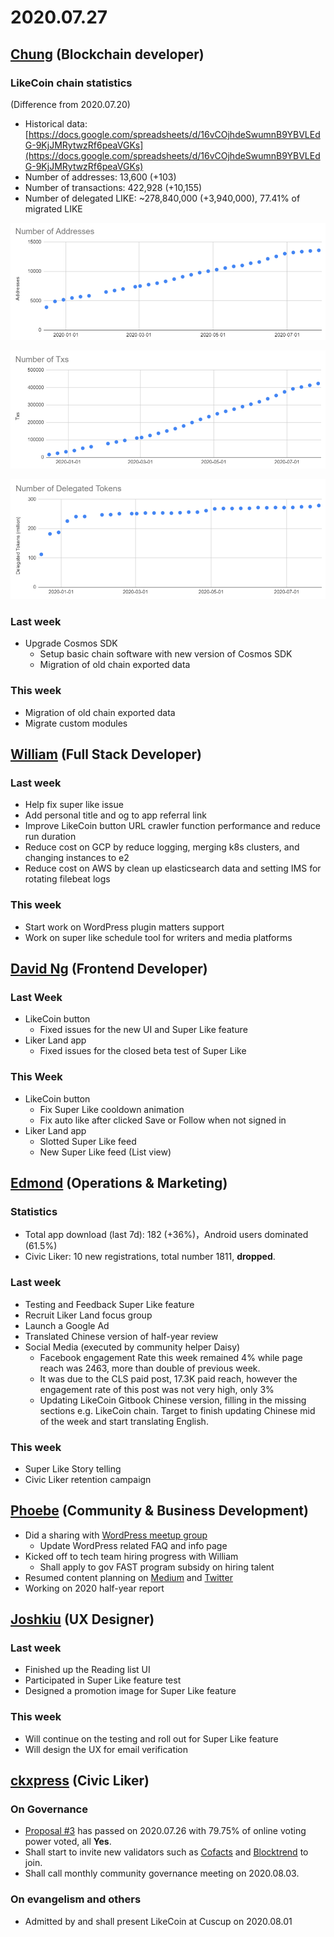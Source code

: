 # 2020.07.27

## ​[Chung](https://like.co/chungwu) \(Blockchain developer\) <a id="chung-blockchain-developer"></a>

### LikeCoin chain statistics <a id="likecoin-chain-statistics"></a>

\(Difference from 2020.07.20\)

* Historical data: [https://docs.google.com/spreadsheets/d/16vCOjhdeSwumnB9YBVLEdG-9KjJMRytwzRf6peaVGKs](https://docs.google.com/spreadsheets/d/16vCOjhdeSwumnB9YBVLEdG-9KjJMRytwzRf6peaVGKs)​
* Number of addresses: 13,600 \(+103\)
* Number of transactions: 422,928 \(+10,155\)
* Number of delegated LIKE: ~278,840,000 \(+3,940,000\), 77.41% of migrated LIKE

![](../../../.gitbook/assets/image%20%2886%29.png)

![](../../../.gitbook/assets/image%20%2884%29.png)

![](../../../.gitbook/assets/image%20%2885%29.png)

### Last week <a id="last-week"></a>

* Upgrade Cosmos SDK
  * Setup basic chain software with new version of Cosmos SDK
  * Migration of old chain exported data

### This week <a id="this-week"></a>

* Migration of old chain exported data
* Migrate custom modules

## ​[William](https://like.co/williamchong007) \(Full Stack Developer\) <a id="william-full-stack-developer"></a>

### Last week <a id="last-week-1"></a>

* Help fix super like issue
* Add personal title and og to app referral link
* Improve LikeCoin button URL crawler function performance and reduce run duration
* Reduce cost on GCP by reduce logging, merging k8s clusters, and changing instances to e2
* Reduce cost on AWS by clean up elasticsearch data and setting IMS for rotating filebeat logs

### This week <a id="this-week-1"></a>

* Start work on WordPress plugin matters support
* Work on super like schedule tool for writers and media platforms

## ​[David Ng](https://github.com/nwingt) \(Frontend Developer\) <a id="david-ng-frontend-developer"></a>

### Last Week <a id="last-week-2"></a>

* LikeCoin button
  * Fixed issues for the new UI and Super Like feature
* Liker Land app
  * Fixed issues for the closed beta test of Super Like

### **This Week** <a id="this-week-2"></a>

* LikeCoin button
  * Fix Super Like cooldown animation
  * Fix auto like after clicked Save or Follow when not signed in
* Liker Land app
  * Slotted Super Like feed
  * New Super Like feed \(List view\)

## **​**[**Edmond**](https://like.co/edmondyu) **\(Operations & Marketing\)** <a id="edmond-operations-and-marketing"></a>

### **Statistics** <a id="statistics"></a>

* Total app download \(last 7d\): 182 \(+36%\)，Android users dominated \(61.5%\)
* Civic Liker: 10 new registrations, total number 1811, **dropped**.

### **Last week** <a id="last-week-3"></a>

* Testing and Feedback Super Like feature
* Recruit Liker Land focus group
* Launch a Google Ad
* Translated Chinese version of half-year review
* Social Media \(executed by community helper Daisy\)
  * Facebook engagement Rate this week remained 4% while page reach was 2463, more than double of previous week.
  * It was due to the CLS paid post, 17.3K paid reach, however the engagement rate of this post was not very high, only 3%
  * Updating LikeCoin Gitbook Chinese version, filling in the missing sections e.g. LikeCoin chain. Target to finish updating Chinese mid of the week and start translating English. 

### This week <a id="this-week-3"></a>

* Super Like Story telling
* Civic Liker retention campaign

## ​[Phoebe](https://like.co/phoebe_fb) \(Community & Business Development\) <a id="fbf6"></a>

* Did a sharing with [WordPress meetup group ](https://www.meetup.com/Elementor-Hong-Kong/events/270787522/)
  * Update WordPress related FAQ and info page
* Kicked off to tech team hiring progress with William 
  * Shall apply to gov FAST program subsidy on hiring talent 
* Resumed content planning on [Medium](https://medium.com/likecoin) and [Twitter](https://twitter.com/likecoin)
* Working on 2020 half-year report   

## ​[Joshkiu](https://like.co/joshkiu) \(UX Designer\) <a id="joshkiu-ux-designer"></a>

### Last week <a id="last-week-4"></a>

* Finished up the Reading list UI
* Participated in Super Like feature test
* Designed a promotion image for Super Like feature

### This week <a id="this-week-4"></a>

* Will continue on the testing and roll out for Super Like feature
* Will design the UX for email verification

## ​[ckxpress](https://like.co/ckxpress) \(Civic Liker\) <a id="fbf6-1"></a>

### **On Governance**

* [Proposal \#3](https://likecoin.bigdipper.live/proposals/3) has passed on 2020.07.26 with 79.75% of online voting power voted, all **Yes**.
* Shall start to invite new validators such as [Cofacts](https://cofacts.g0v.tw/) and [Blocktrend](https://blocktrend.substack.com/) to join.
* Shall call monthly community governance meeting on 2020.08.03.

### On evangelism and others

* Admitted by and shall present LikeCoin at Cuscup on 2020.08.01

